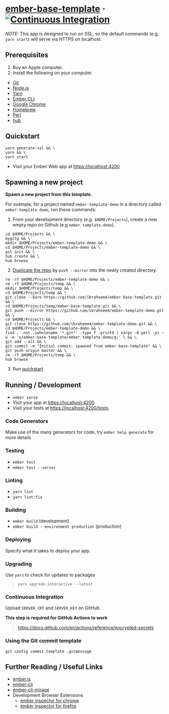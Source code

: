 # [ember-base-template](https://github.com/ibraheem4/ember-base-template) &middot; [![Continuous Integration](https://github.com/ibraheem4/ember-base-template/workflows/Continuous%20Integration/badge.svg)](https://github.com/ibraheem4/ember-base-template/actions?query=workflow%3A%22Continuous+Integration%22)

_NOTE:_ This app is designed to run on SSL, so the default commands (e.g. `yarn start`) will serve via HTTPS on localhost.

## Prerequisites [](#prerequisites)

1. Buy an Apple computer.
2. Install the following on your computer.

- [Git](https://git-scm.com/)
- [Node.js](https://nodejs.org/)
- [Yarn](https://yarnpkg.com/)
- [Ember CLI](https://ember-cli.com/)
- [Google Chrome](https://google.com/chrome/)
- [Homebrew](https://brew.sh)
- [Perl](https://www.perl.org)
- [hub](https://github.com/github/hub)

## Quickstart [](#quickstart)

```
yarn generate-ssl && \
yarn && \
yarn start
```

- Visit your Ember Web app at [https://localhost:4200](https://localhost:4200)

## Spawning a new project [](#spawning-a-new-project)

**Spawn a new project from this template.**

For example, for a project named `ember-template-demo` in a directory called `ember-template-demo`, run these commands:

1.  From your development directory (e.g. `$HOME/Projects`), create a new empty repo on Github (e.g `ember-template-demo`).
```
cd $HOME/Projects && \
mygitg && \
mkdir $HOME/Projects/ember-template-demo && \
cd $HOME/Projects/ember-template-demo && \
git init && \
hub create && \
hub browse
```

2. [Duplicate the repo](https://docs.github.com/en/github/creating-cloning-and-archiving-repositories/creating-a-repository-on-github/duplicating-a-repository#mirroring-a-repository) by `push --mirror` into the newly created directory.
```
rm -rf $HOME/Projects/ember-template-demo && \
rm -rf $HOME/Projects/temp && \
mkdir $HOME/Projects/temp && \
cd $HOME/Projects/temp && \
git clone --bare https://github.com/ibraheem4/ember-base-template.git && \
cd $HOME/Projects/temp/ember-base-template.git && \
git push --mirror https://github.com/ibraheem4/ember-template-demo.git && \
cd $HOME/Projects && \
git clone https://github.com/ibraheem4/ember-template-demo.git && \
cd $HOME/Projects/ember-template-demo && \
find . -not -iwholename '*.git*' -type f -print0 | xargs -0 perl -pi -w -e 's/ember-base-template/ember-template-demo/g;' \ && \
git add --all && \
git commit -m "Initial commit: spawned from ember-base-template" && \
git push origin master && \
rm -rf $HOME/Projects/temp && \
hub browse
```

3. Run [quickstart](#quickstart-)
## Running / Development [](#running-developing)

- `ember serve`
- Visit your app at [https://localhost:4200](https://localhost:4200).
- Visit your tests at [https://localhost:4200/tests](https://localhost:4200/tests).

### Code Generators [](#code-generators)

Make use of the many generators for code, try `ember help generate` for more details

### Testing [](#testing)

- `ember test`
- `ember test --server`

### Linting [](#linting)

- `yarn lint`
- `yarn lint:fix`

### Building [](#building)

- `ember build` (development)
- `ember build --environment production` (production)

### Deploying [](#deploying)

Specify what it takes to deploy your app.

### Upgrading [](#upgrading)

Use `yarn` to check for updates to packages

> `yarn upgrade-interactive --latest`

### Continuous Integration [](#continous-integration)

Upload `SERVER_CRT` and `SERVER_KEY` on GitHub.

**This step is required for GitHub Actions to work**

> https://docs.github.com/en/actions/reference/encrypted-secrets

### Using the Git commit template

    git config commit.template .gitmessage

## Further Reading / Useful Links [](#further-reading-useful-links)

- [ember.js](https://emberjs.com/)
- [ember-cli](https://ember-cli.com/)
- [ember-cli-mirage](https://www.ember-cli-mirage.com/)
- Development Browser Extensions
  - [ember inspector for chrome](https://chrome.google.com/webstore/detail/ember-inspector/bmdblncegkenkacieihfhpjfppoconhi)
  - [ember inspector for firefox](https://addons.mozilla.org/en-US/firefox/addon/ember-inspector/)
